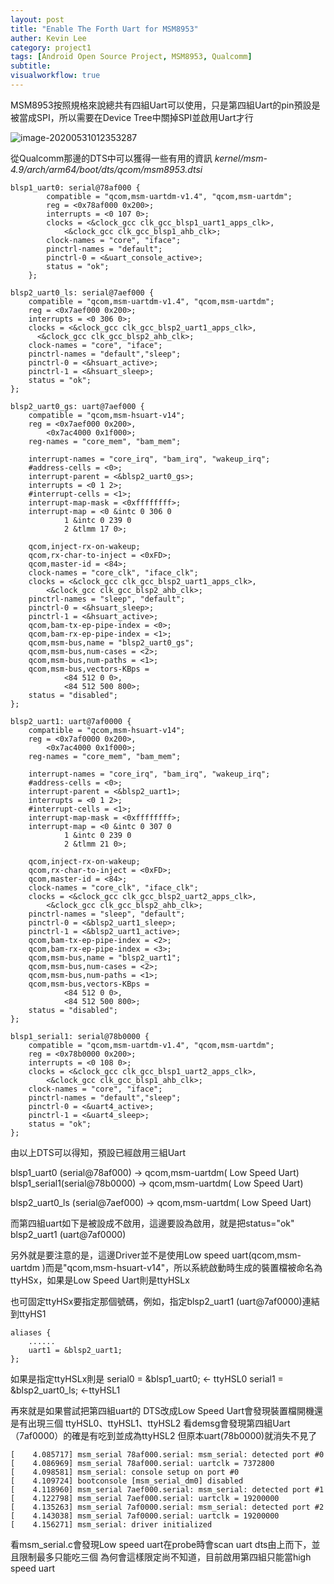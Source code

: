 ```yaml
---
layout: post
title: "Enable The Forth Uart for MSM8953"
auther: Kevin Lee
category: project1
tags: [Android Open Source Project, MSM8953, Qualcomm]
subtitle:
visualworkflow: true
---
```


MSM8953按照規格來說總共有四組Uart可以使用，只是第四組Uart的pin預設是被當成SPI，所以需要在Device Tree中關掉SPI並啟用Uart才行

![image-20200531012353287]({{site.baseurl}}/img/image-20200531012353287.png)

從Qualcomm那邊的DTS中可以獲得一些有用的資訊
*kernel/msm-4.9/arch/arm64/boot/dts/qcom/msm8953.dtsi*

	blsp1_uart0: serial@78af000 {
			compatible = "qcom,msm-uartdm-v1.4", "qcom,msm-uartdm";
			reg = <0x78af000 0x200>;
			interrupts = <0 107 0>;
			clocks = <&clock_gcc clk_gcc_blsp1_uart1_apps_clk>,
				<&clock_gcc clk_gcc_blsp1_ahb_clk>;
			clock-names = "core", "iface";
			pinctrl-names = "default";
			pinctrl-0 = <&uart_console_active>;
			status = "ok";
		};
	
	blsp2_uart0_ls: serial@7aef000 {
	    compatible = "qcom,msm-uartdm-v1.4", "qcom,msm-uartdm";
	    reg = <0x7aef000 0x200>;
	    interrupts = <0 306 0>;
	    clocks = <&clock_gcc clk_gcc_blsp2_uart1_apps_clk>,
	  	  <&clock_gcc clk_gcc_blsp2_ahb_clk>;
	    clock-names = "core", "iface";
		pinctrl-names = "default","sleep";
		pinctrl-0 = <&hsuart_active>;
		pinctrl-1 = <&hsuart_sleep>;
		status = "ok";
	};
	
	blsp2_uart0_gs: uart@7aef000 {
		compatible = "qcom,msm-hsuart-v14";
		reg = <0x7aef000 0x200>,
			<0x7ac4000 0x1f000>;
		reg-names = "core_mem", "bam_mem";
	
		interrupt-names = "core_irq", "bam_irq", "wakeup_irq";
		#address-cells = <0>;
		interrupt-parent = <&blsp2_uart0_gs>;
		interrupts = <0 1 2>;
		#interrupt-cells = <1>;
		interrupt-map-mask = <0xffffffff>;
		interrupt-map = <0 &intc 0 306 0
				1 &intc 0 239 0
				2 &tlmm 17 0>;
	
		qcom,inject-rx-on-wakeup;
		qcom,rx-char-to-inject = <0xFD>;
		qcom,master-id = <84>;
		clock-names = "core_clk", "iface_clk";
		clocks = <&clock_gcc clk_gcc_blsp2_uart1_apps_clk>,
			<&clock_gcc clk_gcc_blsp2_ahb_clk>;
		pinctrl-names = "sleep", "default";
		pinctrl-0 = <&hsuart_sleep>;
		pinctrl-1 = <&hsuart_active>;
		qcom,bam-tx-ep-pipe-index = <0>;
		qcom,bam-rx-ep-pipe-index = <1>;
		qcom,msm-bus,name = "blsp2_uart0_gs";
		qcom,msm-bus,num-cases = <2>;
		qcom,msm-bus,num-paths = <1>;
		qcom,msm-bus,vectors-KBps =
				<84 512 0 0>,
				<84 512 500 800>;
		status = "disabled";
	};
	
	blsp2_uart1: uart@7af0000 {
		compatible = "qcom,msm-hsuart-v14";
		reg = <0x7af0000 0x200>,
			<0x7ac4000 0x1f000>;
		reg-names = "core_mem", "bam_mem";
	
		interrupt-names = "core_irq", "bam_irq", "wakeup_irq";
		#address-cells = <0>;
		interrupt-parent = <&blsp2_uart1>;
		interrupts = <0 1 2>;
		#interrupt-cells = <1>;
		interrupt-map-mask = <0xffffffff>;
		interrupt-map = <0 &intc 0 307 0
				1 &intc 0 239 0
				2 &tlmm 21 0>;
	
		qcom,inject-rx-on-wakeup;
		qcom,rx-char-to-inject = <0xFD>;
		qcom,master-id = <84>;
		clock-names = "core_clk", "iface_clk";
		clocks = <&clock_gcc clk_gcc_blsp2_uart2_apps_clk>,
			<&clock_gcc clk_gcc_blsp2_ahb_clk>;
		pinctrl-names = "sleep", "default";
		pinctrl-0 = <&blsp2_uart1_sleep>;
		pinctrl-1 = <&blsp2_uart1_active>;
		qcom,bam-tx-ep-pipe-index = <2>;
		qcom,bam-rx-ep-pipe-index = <3>;
		qcom,msm-bus,name = "blsp2_uart1";
		qcom,msm-bus,num-cases = <2>;
		qcom,msm-bus,num-paths = <1>;
		qcom,msm-bus,vectors-KBps =
				<84 512 0 0>,
				<84 512 500 800>;
		status = "disabled";
	};
	
	blsp1_serial1: serial@78b0000 {
		compatible = "qcom,msm-uartdm-v1.4", "qcom,msm-uartdm";
		reg = <0x78b0000 0x200>;
		interrupts = <0 108 0>;
		clocks = <&clock_gcc clk_gcc_blsp1_uart2_apps_clk>,
			<&clock_gcc clk_gcc_blsp1_ahb_clk>;
		clock-names = "core", "iface";
		pinctrl-names = "default","sleep";
		pinctrl-0 = <&uart4_active>;
		pinctrl-1 = <&uart4_sleep>;
		status = "ok";
	};
由以上DTS可以得知，預設已經啟用三組Uart

blsp1_uart0 (serial@78af000) -> qcom,msm-uartdm( Low Speed Uart)
blsp1_serial1(serial@78b0000) -> qcom,msm-uartdm( Low Speed Uart)

blsp2_uart0_ls (serial@7aef000) -> qcom,msm-uartdm( Low Speed Uart)

而第四組uart如下是被設成不啟用，這邊要設為啟用，就是把status="ok"
blsp2_uart1 (uart@7af0000)

另外就是要注意的是，這邊Driver並不是使用Low speed uart(qcom,msm-uartdm )而是"qcom,msm-hsuart-v14"，所以系統啟動時生成的裝置檔被命名為ttyHSx，如果是Low Speed Uart則是ttyHSLx

也可固定ttyHSx要指定那個號碼，例如，指定blsp2_uart1 (uart@7af0000)連結到ttyHS1

	aliases {
		......
		uart1 = &blsp2_uart1; 
	};
如果是指定ttyHSLx則是
serial0 = &blsp1_uart0;  	<- ttyHSL0
serial1 = &blsp2_uart0_ls; 	<-ttyHSL1

再來就是如果嘗試把第四組uart的 DTS改成Low Speed Uart會發現裝置檔開機還是有出現三個
ttyHSL0、ttyHSL1、ttyHSL2
看demsg會發現第四組Uart（7af0000）的確是有吃到並成為ttyHSL2
但原本uart(78b0000)就消失不見了

```
[    4.085717] msm_serial 78af000.serial: msm_serial: detected port #0
[    4.086969] msm_serial 78af000.serial: uartclk = 7372800
[    4.098581] msm_serial: console setup on port #0
[    4.109724] bootconsole [msm_serial_dm0] disabled
[    4.118960] msm_serial 7aef000.serial: msm_serial: detected port #1
[    4.122798] msm_serial 7aef000.serial: uartclk = 19200000
[    4.135263] msm_serial 7af0000.serial: msm_serial: detected port #2
[    4.143038] msm_serial 7af0000.serial: uartclk = 19200000
[    4.156271] msm_serial: driver initialized

```

看msm_serial.c會發現Low speed uart在probe時會scan uart dts由上而下，並且限制最多只能吃三個
為何會這樣限定尚不知道，目前啟用第四組只能當high speed uart